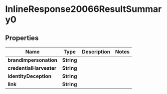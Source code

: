 # InlineResponse20066ResultSummary0

## Properties
Name | Type | Description | Notes
------------ | ------------- | ------------- | -------------
**brandImpersonation** | **String** |  | 
**credentialHarvester** | **String** |  | 
**identityDeception** | **String** |  | 
**link** | **String** |  | 

